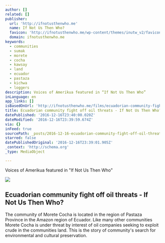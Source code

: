 ```yaml
---
author: []
related: []
publisher:
  url: 'http://ifnotusthenwho.me'
  name: If Not Us Then Who?
  favicon: 'http://ifnotusthenwho.me/wp-content/themes/inutw_v2/favicon.png'
  domain: ifnotusthenwho.me
keywords:
  - communities
  - sumak
  - morete
  - cocha
  - kawsay
  - land
  - ecuador
  - pastaza
  - kichwa
  - loggers
description: Voices of Amerikua featured in “If Not Us Then Who”
inLanguage: en
app_links: []
isBasedOnUrl: 'http://ifnotusthenwho.me/films/ecuadorian-community-fight-off-oil-threats/'
title: Ecuadorian community fight off oil threats - If Not Us Then Who?
datePublished: '2016-12-16T23:40:00.020Z'
dateModified: '2016-12-16T23:39:59.674Z'
via: {}
inFeed: true
sourcePath: _posts/2016-12-16-ecuadorian-community-fight-off-oil-threats-if-not-us-then.md
starred: false
datePublishedOriginal: '2016-12-16T23:39:01.905Z'
_context: 'http://schema.org'
_type: MediaObject

---
```

Voices of Amerikua featured in "If Not Us Then Who"

<article style=""><img src="https://imgflo.herokuapp.com/graph/2b2431f8e7ba7b0/64bfdffeec80234f80c87d413e3ebb2c/noop.jpg?input=http%3A%2F%2Fifnotusthenwho.me%2Fwp-content%2Fuploads%2F2016%2F05%2FDSC_0002-730x1024.jpg" /><h1>Ecuadorian community fight off oil threats - If Not Us Then Who?</h1><p>The community of Morete Cocha is located in the region of Pastaza Province in the Amazon region of Ecuador. Like many other communities Morete Cocha is under threat by interest of oil companies seeking to exploit crude in the communities land. This is the story of community's search for environmental and cultural preservation.</p></article>